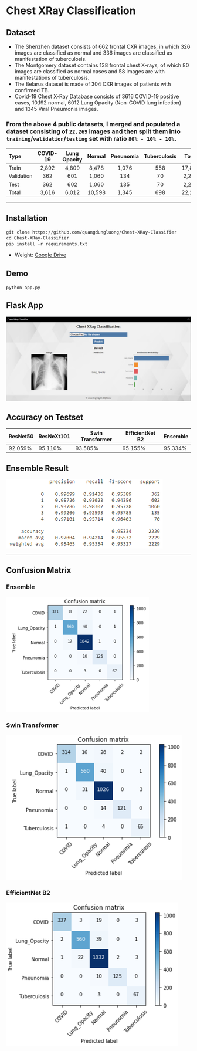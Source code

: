 # Chest XRay Classification

## Dataset
* The Shenzhen dataset consists of 662 frontal CXR images, in which 326 images are classified as normal and 336 images are classified as manifestation of tuberculosis.
* The Montgomery dataset contains 138 frontal chest X-rays, of which 80 images are classified as normal cases and 58 images are with manifestations of tuberculosis.
* The Belarus dataset is made of 304 CXR images of patients with confirmed TB.
* Covid-19 Chest X-Ray Database consists of 3616 COVID-19 positive cases, 10,192 normal, 6012 Lung Opacity (Non-COVID lung infection) and 1345 Viral Pneumonia images.

### From the above 4 public datasets, I merged and populated a dataset consisting of `22,269` images and then split them into `training`/`validation`/`testing` set with ratio `80% - 10% - 10%.`


| Type          | COVID-19 | Lung Opacity | Normal | Pneunomia | Tuberculosis | Total |
| :-            | :-:      | :-:          | :-:    | :-:       | :-:          | :-:   | 
| Train         | 2,892    | 4,809        | 8,478  | 1,076     | 558          | 17,813|
| Validation    | 362      | 601          | 1,060  | 134       | 70           | 2,227 |
| Test          | 362      | 602          | 1,060  | 135       | 70           | 2,229 |
| Total         | 3,616    | 6,012        | 10,598 | 1,345     | 698          | 22,269|

----------------------------------------
## Installation
```
git clone https://github.com/quangdungluong/Chest-XRay-Classifier
cd Chest-XRay-Classifier
pip install -r requirements.txt
```
- Weight: [Google Drive](https://drive.google.com/file/d/1hE3kYi0VpzOn_qurjePTWhSNqvoMt_o-/view?usp=sharing)

## Demo
```
python app.py
```

## Flask App
![Demo Flask App](./Result/demo.PNG)

## Accuracy on Testset
| ResNet50 | ResNeXt101| Swin Transformer | EfficientNet B2 | Ensemble |
|---|---|---|---|---|
| 92.059% | 95.110% | 93.585% | 95.155% | 95.334% |

## Ensemble Result
![Ensemble Result](/Result/ensemble.PNG)

----------------------------------------

## Confusion Matrix

### Ensemble
![Ensemble_confusion_matrix](/Confusion_Matrix/ensemble_cmt.PNG)

### Swin Transformer
![swin_transformer_confusion_matrix](/Confusion_Matrix/swin_transformer.PNG)

### EfficientNet B2
![efficientnet_b2_confusion_matrix](/Confusion_Matrix/effnet_b2.PNG)